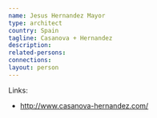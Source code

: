 ```yaml
---
name: Jesus Hernandez Mayor
type: architect
country: Spain
tagline: Casanova + Hernandez
description:
related-persons:
connections:
layout: person
---
```

Links:
* <http://www.casanova-hernandez.com/>

